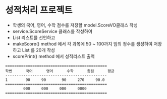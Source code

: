 # 성적처리 프로젝트
* 학생의 국어, 영어, 수학 점수를 저장할 model.ScoreVO클래스 작성
* service.ScoreService 클래스를 작성하여
* List<ScoreVO> 리스트를 선언하고
* makeScore() method  에서 각 과목에 50 ~ 100까지 임의 정수를 생성하여 저장하고 List 를 20개 작성
* scorePrint() method 에서 성적리스트 출력
```
=============================================
학번		국어		영어		수학		총점		평균
---------------------------------------------
1        90		90		 90		270		90.0
=============================================
	    000		000		000		0000	
=============================================	    
```